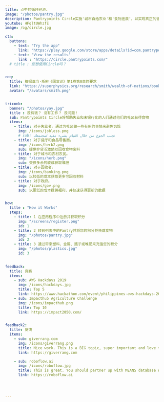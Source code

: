 ```yaml
---
title: 点中的循环经济。
image: "/photos/pantry.jpg"
description: Pantrypoints Circle实施'城市自给农业'和'食物拯救'，以实现真正的循环经济
youtube: HFqltUWhzfE
image: /og/circle.jpg

cta:
  buttons:
    - text: "Try the app"
      link: "https://play.google.com/store/apps/details?id=com.pantrypoints.circle&pli=1"
    - text: "View the results"
      link : "https://circle.pantrypoints.com/"
  # title : 您想使用Circle吗？


req:
  title: 根据亚当·斯密《国富论》第1卷第8章的要求
  link: "https://superphysics.org/research/smith/wealth-of-nations/book-1/chapter-8d"
  avatar: "/avatars/smith.png"


triconb:
  banner: "/photos/yay.jpg"
  title : 没有钱？ 没有工作？ 没问题！ 
  sub: Pantrypoimts Circle将帮助失业和未银行化的人们通过他们的社区获得食物
  items:
    - title: 对于失业者。通过为社区做一些有用的事情来避免饥饿
      img: /icons/jobless.png
      # sub: تجنب الجوع من خلال القيام بشيء مفيد لمجتمعك
    - title: 对于餐厅和食品零售商。
      img: /icons/herb2.png
      sub: 提供非货币激励以回收食物废料
    - title: 对于城市和农村农民。
      img: "/icons/herb.png"
      sub: 交换多余的收成获取堆肥
    - title: 对于回收者。
      img: /icons/banking.png
      sub: 以较低的成本获取更多可回收材料
    - title: 对于政府。
      img: /icons/gov.png
      sub: 以更低的成本提供福利，并快速获得更新的数据


how:
  title : "How it Works"  
  steps:
    - title: 1 在应用程序中注册并获取积分
      img: "/screens/register.png"
      id: 1
    - title: 2 转到列表中的Pantry并将您的积分兑换成食物
      img: "/photos/pantry.jpg"
      id: 2
    - title: 3 通过带来塑料、金属、瓶子或堆肥来充值您的积分
      img: "/photos/plastics.jpg"
      id: 3

      
feedback:
  title: 竞赛
  items:
    - sub: AWS Hackdays 2019
      img: /icons/hackdays.jpg
      title: Top 5
      link: https://www.hackathon.com/event/philippines-aws-hackdays-2019--lets-hack-for-good-5c4a9262187a8c0004fa3d05
    - sub: Impacthub Agriculture Challenge
      img: /icons/impacthub.png
      title: Top 10
      link: https://impact2050.com/


feedback2:
  title: 反馈
  items:
    - sub: giverrang.com
      img: /icons/giverrang.png
      title: Nice work. This is a BIG topic, super important and love that you're tackling it. I'm on the same wavelength.
      link: https://giverrang.com

    - sub: roboflow.ai
      img: /icons/roboflow.jpg
      title: This is great. You should partner up with MEANS database which does something similar with food pantries.
      link: https://roboflow.ai 




---
```

